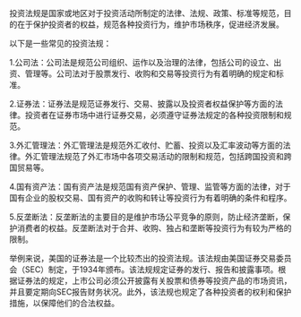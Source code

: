 

投资法规是国家或地区对于投资活动所制定的法律、法规、政策、标准等规范，目的在于保护投资者的权益，规范各种投资行为，维护市场秩序，促进经济发展。

以下是一些常见的投资法规：

1.公司法：公司法是规范公司组织、运作以及治理的法律，包括公司的设立、出资、管理等。公司法对于股票发行、收购和交易等投资行为有着明确的规定和标准。

2.证券法：证券法是规范证券发行、交易、披露以及投资者权益保护等方面的法律。投资者在证券市场中进行证券交易，必须遵守证券法规定的各种投资限制和规范。

3.外汇管理法：外汇管理法是规范外汇收付、贮蓄、投资以及汇率波动等方面的法律。外汇管理法规范了外汇市场中各项交易活动的限制和规范，包括跨国投资和跨国贸易等。

4.国有资产法：国有资产法是规范国有资产保护、管理、监管等方面的法律，对于国有企业的股权交易、国有资产的收购和转让等投资行为有着明确的条件和程序。

5.反垄断法：反垄断法的主要目的是维护市场公平竞争的原则，防止经济垄断，保护消费者的权益。反垄断法对于合并、收购、独占和垄断等投资行为有较为严格的限制。

举例来说，美国的证券法是一个比较杰出的投资法规。该法规由美国证券交易委员会（SEC）制定，于1934年颁布。该法规规定证券的发行、报告和披露事项。根据证券法的规定，上市公司必须公开披露有关股票和债券等投资产品的市场资讯，并且要定期向SEC报告财务状况。此外，该法规也规定了各种投资者的权利和保护措施，以保障他们的合法权益。